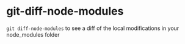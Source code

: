# git-diff-node-modules
`git diff-node-modules` to see a diff of the local modifications in your node_modules folder
